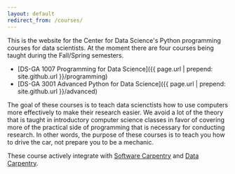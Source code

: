 ```yaml
---
layout: default
redirect_from: /courses/
---
```


This is the website for the Center for Data Science's Python programming courses for data scientists. 
At the moment there are four courses being taught during the Fall/Spring semesters.

* [DS-GA 1007 Programming for Data Science]({{ page.url | prepend: site.github.url }}/programming)
* [DS-GA 3001 Advanced Python for Data Science]({{ page.url | prepend: site.github.url }}/advanced)

The goal of these courses is to teach data scienctists how to use computers more
effectively to make their research easier. We avoid a lot of the theory that is
taught in introductory computer science classes in favor of covering more of the
practical side of programming that is necessary for conducting research. In
other words, the purpose of these courses is to teach you how to drive the car,
not prepare you to be a mechanic.

These course actively integrate
with [Software Carpentry](http://software-carpentry.org) and
[Data Carpentry](http://datacarpentry.org).
